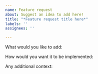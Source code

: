 ```yaml
---
name: Feature request
about: Suggest an idea to add here!
title: "*Feature request title here*"
labels: ''
assignees: ''

---
```


What would you like to add: 

How would you want it to be implemented:

Any additional context:
